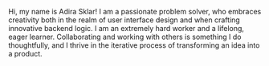 Hi, my name is Adira Sklar!
I am a passionate problem solver, who embraces creativity both in the realm of user interface design 
and when crafting innovative backend logic. 
I am an extremely hard worker and a lifelong, eager learner. 
Collaborating and working with others is something I do thoughtfully, 
and I thrive in the iterative process of transforming an idea into a product. 

